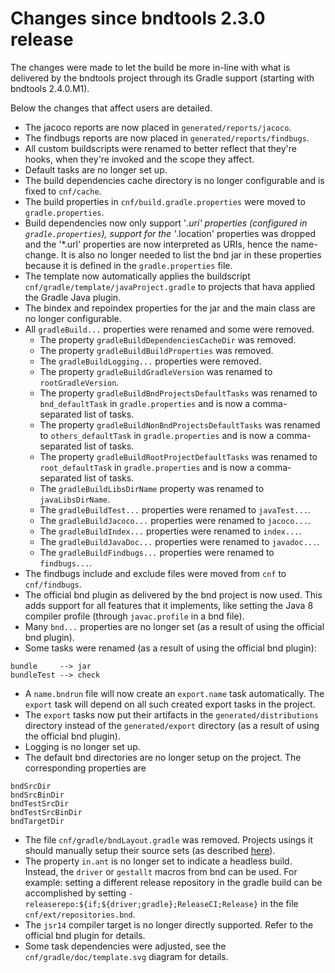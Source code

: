 # Changes since bndtools 2.3.0 release

The changes were made to let the build be more in-line with what is delivered
by the bndtools project through its Gradle support (starting with
bndtools 2.4.0.M1).

Below the changes that affect users are detailed.

* The jacoco reports are now placed in ```generated/reports/jacoco```.
* The findbugs reports are now placed in ```generated/reports/findbugs```.
* All custom buildscripts were renamed to better reflect that they're hooks,
  when they're invoked and the scope they affect.
* Default tasks are no longer set up.
* The build dependencies cache directory is no longer configurable and is fixed
  to ```cnf/cache```.
* The build properties in ```cnf/build.gradle.properties``` were moved
  to ```gradle.properties```.
* Build dependencies now only support '*.uri' properties (configured
  in ```gradle.properties```), support for the '*.location' properties was
  dropped and the '*.url' properties are now interpreted as URIs, hence the
  name-change. It is also no longer needed to list the bnd jar in these
  properties because it is defined in the ```gradle.properties``` file.
* The template now automatically applies the
  buildscript ```cnf/gradle/template/javaProject.gradle``` to projects that
  hava applied the Gradle Java plugin.
* The bindex and repoindex properties for the jar and the main class are no
  longer configurable.
* All ```gradleBuild...``` properties were renamed and some were removed.
  * The property ```gradleBuildDependenciesCacheDir``` was removed.
  * The property ```gradleBuildBuildProperties``` was removed.
  * The ```gradleBuildLogging...``` properties were removed.
  * The property ```gradleBuildGradleVersion``` was renamed
    to ```rootGradleVersion```.
  * The property ```gradleBuildBndProjectsDefaultTasks``` was renamed
    to ```bnd_defaultTask``` in ```gradle.properties``` and is now a
    comma-separated list of tasks.
  * The property ```gradleBuildNonBndProjectsDefaultTasks``` was renamed
    to ```others_defaultTask``` in ```gradle.properties``` and is now a
    comma-separated list of tasks.
  * The property ```gradleBuildRootProjectDefaultTasks``` was renamed
    to ```root_defaultTask``` in ```gradle.properties``` and is now a
    comma-separated list of tasks.
  * The ```gradleBuildLibsDirName``` property was renamed
    to ```javaLibsDirName```.
  * The ```gradleBuildTest...``` properties were renamed
    to ```javaTest...```.
  * The ```gradleBuildJacoco...``` properties were renamed
    to ```jacoco...```.
  * The ```gradleBuildIndex...``` properties were renamed
    to ```index...```.
  * The ```gradleBuildJavaDoc...``` properties were renamed
    to ```javadoc...```.
  * The ```gradleBuildFindbugs...``` properties were renamed
    to ```findbugs...```.
* The findbugs include and exclude files were moved from ```cnf```
  to ```cnf/findbugs```.
* The official bnd plugin as delivered by the bnd project is now used. This adds
  support for all features that it implements, like setting the Java 8 compiler
  profile (through ```javac.profile``` in a bnd file).
* Many ```bnd...``` properties are no longer set  (as a result of using the
  official bnd plugin).
* Some tasks were renamed (as a result of using the official bnd plugin):

```
bundle     --> jar
bundleTest --> check
```

* A ```name.bndrun``` file will now create an ```export.name```  task
  automatically. The ```export``` task will depend on all such created export
  tasks in the project.
* The ```export``` tasks now put their artifacts in
  the ```generated/distributions``` directory instead of
  the ```generated/export``` directory (as a result of using the official bnd
  plugin).
* Logging is no longer set up.
* The default bnd directories are no longer setup on the project. The
  corresponding properties are

```
bndSrcDir
bndSrcBinDir
bndTestSrcDir
bndTestSrcBinDir
bndTargetDir
```

* The file ```cnf/gradle/bndLayout.gradle``` was removed. Projects usings it
  should manually setup their source sets
  (as described [here](BUILDING-GRADLE.md#AddingJavaProjectsToTheBuild)).
* The property ```in.ant``` is no longer set to indicate a headless build.
  Instead, the ```driver``` or ```gestallt``` macros from bnd can be used.
  For example: setting a different release repository in the gradle build can
  be accomplished by
  setting ```-releaserepo:${if;${driver;gradle};ReleaseCI;Release}``` in the
  file ```cnf/ext/repositories.bnd```.
* The ```jsr14``` compiler target is no longer directly supported.
  Refer to the official bnd plugin for details.
* Some task dependencies were adjusted, see
  the ```cnf/gradle/doc/template.svg``` diagram for details.
